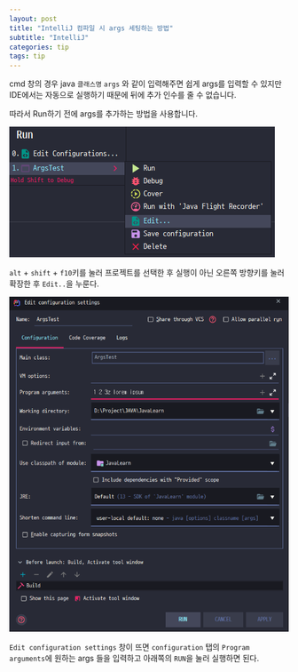 ```yaml
---
layout: post
title: "IntelliJ 컴파일 시 args 세팅하는 방법"
subtitle: "IntelliJ"
categories: tip
tags: tip
---
```


cmd 창의 경우 java `클래스명` `args` 와 같이 입력해주면 쉽게 args를 입력할 수 있지만 IDE에서는 자동으로 실행하기 때문에 뒤에 추가 인수를 줄 수 없습니다.

따라서 Run하기 전에 args를 추가하는 방법을 사용합니다.

![alt-shift-f10](https://github.com/rawk415/rawk415.github.io/blob/master/assets/img/Intellij-alt-shift-f10.png "alt+shift+f10")

`alt` + `shift` + `f10`키를 눌러 프로젝트를 선택한 후 실행이 아닌 오른쪽 방향키를 눌러 확장한 후 `Edit..`을 누룬다.


![Edit Configuration](https://github.com/rawk415/rawk415.github.io/blob/master/assets/img/Intellij-edit-configuration.png "Edit Configuration")  

`Edit configuration settings` 창이 뜨면 `configuration` 탭의 `Program arguments`에 원하는 args 들을 입력하고 아래쪽의 `RUN`을 눌러 실행하면 된다.